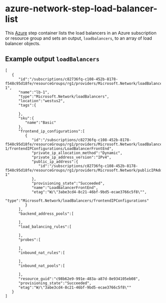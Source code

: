 # azure-network-step-load-balancer-list

This [Azure](https://azure.microsoft.com/en-us/services/load-balancer/) step container lists the load 
balancers in an Azure subscription or resource group and sets an output, `loadbalancers`, to an array of 
load balancer objects.

## Example output `loadBalancers`

```
[
   {
      "id":"/subscriptions/c82736fq-c108-452b-8178-f548c95d18fe/resourceGroups/rg1/providers/Microsoft.Network/loadBalancers/lb-1",
      "name":"lb-1",
      "type":"Microsoft.Network/loadBalancers",
      "location":"westus2",
      "tags":{

      },
      "sku":{
         "name":"Basic"
      },
      "frontend_ip_configurations":[
         {
            "id":"/subscriptions/c82736fq-c108-452b-8178-f548c95d18fe/resourceGroups/rg1/providers/Microsoft.Network/loadBalancers/lb-1/frontendIPConfigurations/LoadBalancerFrontEnd",
            "private_ip_allocation_method":"Dynamic",
            "private_ip_address_version":"IPv4",
            "public_ip_address":{
               "id":"/subscriptions/c82736fq-c108-452b-8178-f548c95d18fe/resourceGroups/rg1/providers/Microsoft.Network/publicIPAddresses/ip-1"
            },
            "provisioning_state":"Succeeded",
            "name":"LoadBalancerFrontEnd",
            "etag":"W/\"3abe3cd4-8c21-46bf-9bd5-ecae3766c5f8\"",
            "type":"Microsoft.Network/loadBalancers/frontendIPConfigurations"
         }
      ],
      "backend_address_pools":[

      ],
      "load_balancing_rules":[

      ],
      "probes":[

      ],
      "inbound_nat_rules":[

      ],
      "inbound_nat_pools":[

      ],
      "resource_guid":"c98b62e9-991e-483a-a87d-8e934105eb08",
      "provisioning_state":"Succeeded",
      "etag":"W/\"3abe3cd4-8c21-46bf-9bd5-ecae3766c5f8\""
   }
]
```


